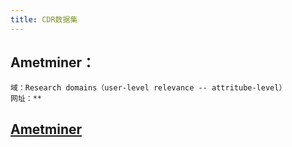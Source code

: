 ```yaml
---
title: CDR数据集
---
```


## Ametminer：
    域：Research domains（user-level relevance -- attritube-level）
    网址：**
## [Ametminer](https://www.aminer.org/collaboration)
##
